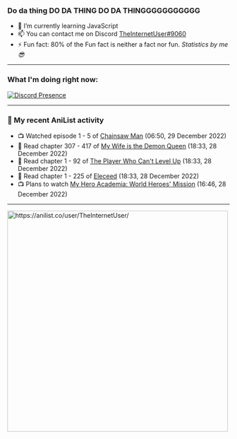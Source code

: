### Do da thing DO DA THING DO DA THINGGGGGGGGGGG

- 🌱 I’m currently learning JavaScript
- 📫 You can contact me on Discord [TheInternetUser#9060](https://discord.com/users/534117072796385300)
- ⚡ Fun fact: 80% of the Fun fact is neither a fact nor fun. _Statistics by me 😎_
<hr>
 
### What I'm doing right now:
[![Discord Presence](https://lanyard.cnrad.dev/api/534117072796385300)](https://discord.com/users/534117072796385300)
<hr>
  
### 🌸 My recent AniList activity

<!-- ANILIST_ACTIVITY:start -->

-   📺 Watched episode 1 - 5 of [Chainsaw Man](https://anilist.co/anime/127230) (06:50, 29 December 2022)
-   📖 Read chapter 307 - 417 of [My Wife is the Demon Queen](https://anilist.co/manga/107966) (18:33, 28 December 2022)
-   📖 Read chapter 1 - 92 of [The Player Who Can't Level Up](https://anilist.co/manga/130511) (18:33, 28 December 2022)
-   📖 Read chapter 1 - 225 of [Eleceed](https://anilist.co/manga/106929) (18:33, 28 December 2022)
-   📺 Plans to watch [My Hero Academia: World Heroes' Mission](https://anilist.co/anime/126659) (16:46, 28 December 2022)

<!-- ANILIST_ACTIVITY:end -->
<hr>

<img width="500" alt="https://anilist.co/user/TheInternetUser/" src="https://img.anili.st/User/929966"/>
